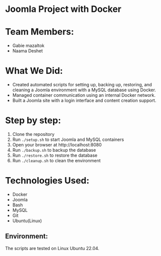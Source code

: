 # Joomla Project with Docker

# Team Members:
- Gabie mazaltok
- Naama Deshet

# What We Did:
- Created automated scripts for setting up, backing up, restoring, and cleaning a Joomla environment with a MySQL database using Docker.
- Managed container communication using an internal Docker network.
- Built a Joomla site with a login interface and content creation support.

# Step by step:
1. Clone the repository
2. Run `./setup.sh` to start Joomla and MySQL containers
3. Open your browser at http://localhost:8080
4. Run `./backup.sh` to backup the database
5. Run `./restore.sh` to restore the database
6. Run `./cleanup.sh` to clean the environment

# Technologies Used:
- Docker
- Joomla
- Bash
- MySQL
- Git
- Ubuntu(Linux)
  
## Environment:
The scripts are tested on Linux Ubuntu 22.04.
